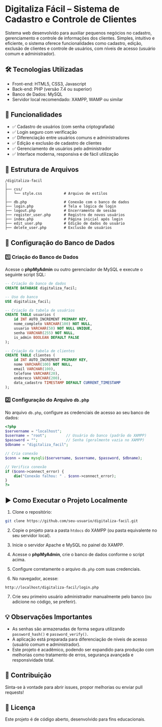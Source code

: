 
# Digitaliza Fácil – Sistema de Cadastro e Controle de Clientes

Sistema web desenvolvido para auxiliar pequenos negócios no cadastro, gerenciamento e controle de informações dos clientes. Simples, intuitivo e eficiente, o sistema oferece funcionalidades como cadastro, edição, exclusão de clientes e controle de usuários, com níveis de acesso (usuário comum e administrador).

## 🛠️ Tecnologias Utilizadas

- Front-end: HTML5, CSS3, Javascript
- Back-end: PHP (versão 7.4 ou superior)
- Banco de Dados: MySQL
- Servidor local recomendado: XAMPP, WAMP ou similar

## 🚀 Funcionalidades

- ✅ Cadastro de usuários (com senha criptografada)
- ✅ Login seguro com verificação
- ✅ Diferenciação entre usuários comuns e administradores
- ✅ Edição e exclusão de cadastro de clientes
- ✅ Gerenciamento de usuários pelo administrador
- ✅ Interface moderna, responsiva e de fácil utilização

## 📁 Estrutura de Arquivos

```
/digitaliza-facil
│
├── css/
│   └── style.css          # Arquivo de estilos
│
├── db.php                 # Conexão com o banco de dados
├── login.php              # Tela e lógica de login
├── logout.php             # Encerramento de sessão
├── register_user.php      # Registro de novos usuários
├── index.php              # Página inicial após login
├── edit_user.php          # Edição de dados do usuário
├── delete_user.php        # Exclusão de usuários
```

## 🔗 Configuração do Banco de Dados

### 1️⃣ Criação do Banco de Dados

Acesse o **phpMyAdmin** ou outro gerenciador de MySQL e execute o seguinte script SQL:

```sql
-- Criação do banco de dados
CREATE DATABASE digitaliza_facil;

-- Uso do banco
USE digitaliza_facil;

-- Criação da tabela de usuários
CREATE TABLE usuarios (
    id INT AUTO_INCREMENT PRIMARY KEY,
    nome_completo VARCHAR(100) NOT NULL,
    usuario VARCHAR(50) NOT NULL UNIQUE,
    senha VARCHAR(255) NOT NULL,
    is_admin BOOLEAN DEFAULT FALSE
);

-- Criação da tabela de clientes
CREATE TABLE clientes (
    id INT AUTO_INCREMENT PRIMARY KEY,
    nome VARCHAR(100) NOT NULL,
    email VARCHAR(100),
    telefone VARCHAR(20),
    endereco VARCHAR(200),
    data_cadastro TIMESTAMP DEFAULT CURRENT_TIMESTAMP
);
```

### 2️⃣ Configuração do Arquivo `db.php`

No arquivo `db.php`, configure as credenciais de acesso ao seu banco de dados:

```php
<?php
$servername = "localhost";
$username = "root";         // Usuário do banco (padrão do XAMPP)
$password = "";             // Senha (geralmente vazia no XAMPP)
$dbname = "digitaliza_facil";

// Cria conexão
$conn = new mysqli($servername, $username, $password, $dbname);

// Verifica conexão
if ($conn->connect_error) {
    die("Conexão falhou: " . $conn->connect_error);
}
?>
```

## ▶️ Como Executar o Projeto Localmente

1. Clone o repositório:

```bash
git clone https://github.com/seu-usuario/digitaliza-facil.git
```

2. Copie o projeto para a pasta `htdocs` do XAMPP (ou pasta equivalente no seu servidor local).

3. Inicie o servidor Apache e MySQL no painel do XAMPP.

4. Acesse o **phpMyAdmin**, crie o banco de dados conforme o script acima.

5. Configure corretamente o arquivo `db.php` com suas credenciais.

6. No navegador, acesse:

```
http://localhost/digitaliza-facil/login.php
```

7. Crie seu primeiro usuário administrador manualmente pelo banco (ou adicione no código, se preferir).

## 💡 Observações Importantes

- As senhas são armazenadas de forma segura utilizando `password_hash()` e `password_verify()`.
- A aplicação está preparada para diferenciação de níveis de acesso (usuário comum e administrador).
- Este projeto é acadêmico, podendo ser expandido para produção com melhorias como tratamento de erros, segurança avançada e responsividade total.

## 🤝 Contribuição

Sinta-se à vontade para abrir issues, propor melhorias ou enviar pull requests!

## 📜 Licença

Este projeto é de código aberto, desenvolvido para fins educacionais.
